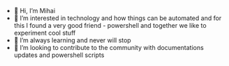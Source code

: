 - 👋 Hi, I’m Mihai
- 👀 I’m interested in technology and how things can be automated and for this I found a very good friend - powershell and together we like to experiment cool stuff
- 🌱 I’m always learning and never will stop
- 💞️ I’m looking to contribute to the community with documentations updates and powershell scripts

<!---
mibudure/mibudure is a ✨ special ✨ repository because its `README.md` (this file) appears on your GitHub profile.
You can click the Preview link to take a look at your changes.
--->
